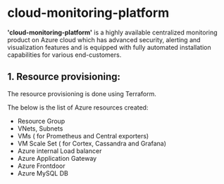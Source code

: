 # cloud-monitoring-platform
**'cloud-monitoring-platform'** is a highly available centralized monitoring product on Azure cloud which has advanced security, alerting and visualization features and is equipped with fully automated installation capabilities for various end-customers.

## 1. Resource provisioning:
The resource provisioning is done using Terraform.

The below is the list of Azure resources created:

- Resource Group
- VNets, Subnets
- VMs ( for Prometheus and Central exporters)
- VM Scale Set ( for Cortex, Cassandra and Grafana)
- Azure internal Load balancer
- Azure Application Gateway
- Azure Frontdoor
- Azure MySQL DB
